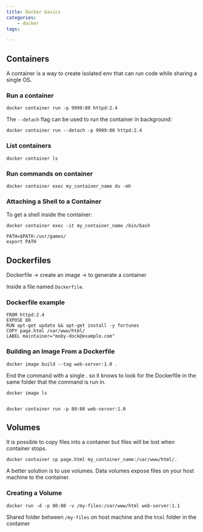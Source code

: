 ```yaml
---
title: Docker basics
categories:
    - docker
tags:

---
```



## Containers

A container is a way to create isolated env that can run code while sharing a single OS.

### Run a container

    docker container run -p 9999:80 httpd:2.4


The `--detach` flag can be used to run the container in background:

    docker container run --detach -p 9999:80 httpd:2.4


### List containers

    docker container ls

### Run commands on container
 
    docker container exec my_container_name du -mh
    
### Attaching a Shell to a Container

To get a shell inside the container:

    docker container exec -it my_container_name /bin/bash
    
    PATH=$PATH:/usr/games/
    export PATH
    
    

## Dockerfiles

Dockerfile -> create an image -> to generate a container

Inside a file named `Dockerfile`.
### Dockerfile example

    FROM httpd:2.4
    EXPOSE 80
    RUN apt-get update && apt-get install -y fortunes
    COPY page.html /var/www/html/
    LABEL maintainer="moby-dock@example.com"


### Building an Image From a Dockerfile


    docker image build --tag web-server:1.0 .

End the command with a single . so it knows to look for the Dockerfile in the same folder that the command is run in.
    
    docker image ls


    docker container run -p 80:80 web-server:1.0
    
    
## Volumes

It is possible to copy files into a container but files will be lost when container stops. 

    docker container cp page.html my_container_name:/var/www/html/.

A better solution is to use volumes.
Data volumes expose files on your host machine to the container.

    
### Creating a Volume

    docker run -d -p 80:80 -v /my-files:/var/www/html web-server:1.1
    
Shared folder  between `/my-files` on host machine and the `html` folder in the container
